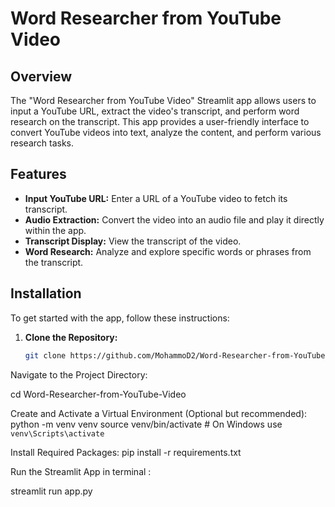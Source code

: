 # Word Researcher from YouTube Video

## Overview

The "Word Researcher from YouTube Video" Streamlit app allows users to input a YouTube URL, extract the video's transcript, and perform word research on the transcript. This app provides a user-friendly interface to convert YouTube videos into text, analyze the content, and perform various research tasks.

## Features

- **Input YouTube URL:** Enter a URL of a YouTube video to fetch its transcript.
- **Audio Extraction:** Convert the video into an audio file and play it directly within the app.
- **Transcript Display:** View the transcript of the video.
- **Word Research:** Analyze and explore specific words or phrases from the transcript.

## Installation

To get started with the app, follow these instructions:

1. **Clone the Repository:**

   ```bash
   git clone https://github.com/MohammoD2/Word-Researcher-from-YouTube-Video.git

   
Navigate to the Project Directory:

cd Word-Researcher-from-YouTube-Video


Create and Activate a Virtual Environment (Optional but recommended):
python -m venv venv
source venv/bin/activate  # On Windows use `venv\Scripts\activate`

Install Required Packages:
pip install -r requirements.txt

Run the Streamlit App in terminal :

streamlit run app.py

